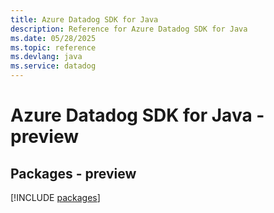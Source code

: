 ```yaml
---
title: Azure Datadog SDK for Java
description: Reference for Azure Datadog SDK for Java
ms.date: 05/28/2025
ms.topic: reference
ms.devlang: java
ms.service: datadog
---
```

# Azure Datadog SDK for Java - preview
## Packages - preview
[!INCLUDE [packages](datadog-index.md)]